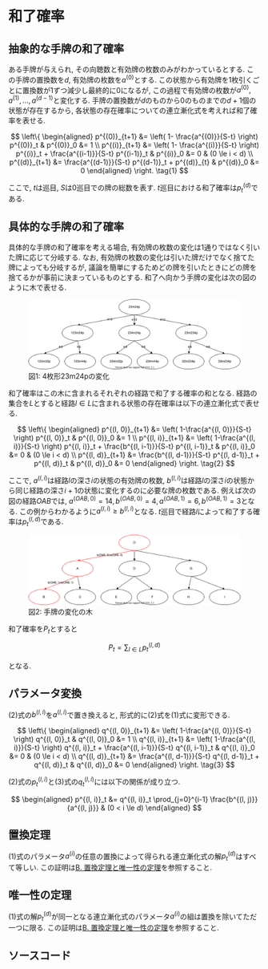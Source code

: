 # 和了確率

## 抽象的な手牌の和了確率

ある手牌が与えられ, その向聴数と有効牌の枚数のみがわかっているとする. この手牌の置換数を$d$, 有効牌の枚数を$a^{(0)}$とする. この状態から有効牌を1枚引くごとに置換数が1ずつ減少し最終的に0になるが, この過程で有効牌の枚数が$a^{(0)}, a^{(1)}, \ldots , a^{(d-1)}$と変化する. 手牌の置換数が$d$のものから$0$のものまでの$d+1$個の状態が存在するから, 各状態の存在確率についての連立漸化式を考えれば和了確率を表せる.

$$
\left\{
\begin{aligned}
p^{(0)}_{t+1} &= \left( 1- \frac{a^{(0)}}{S-t} \right) p^{(0)}_t & p^{(0)}_0 &= 1 \\
p^{(i)}_{t+1} &= \left( 1- \frac{a^{(i)}}{S-t} \right) p^{(i)}_t + \frac{a^{(i-1)}}{S-t} p^{(i-1)}_t & p^{(i)}_0 &= 0 & (0 \le i < d) \\
p^{(d)}_{t+1} &= \frac{a^{(d-1)}}{S-t} p^{(d-1)}_t + p^{(d)}_{t} & p^{(d)}_0 &= 0
\end{aligned}
\right.
\tag{1}
$$

ここで, $t$は巡目, $S$は0巡目での牌の総数を表す. $t$巡目における和了確率は$p^{(d)}_t$である.

## 具体的な手牌の和了確率

具体的な手牌の和了確率を考える場合, 有効牌の枚数の変化は1通りではなく引いた牌に応じて分岐する. なお, 有効牌の枚数の変化は引いた牌だけでなく捨てた牌によっても分岐するが, 議論を簡単にするためどの牌を引いたときにどの牌を捨てるかが事前に決まっているものとする. 和了へ向かう手牌の変化は次の図のように木で表せる.

<figure text-align="center">
  <img src="/img/tree-1.svg"/>
  <figcaption>図1: 4枚形23m24pの変化</figcaption>
</figure>

和了確率はこの木に含まれるそれぞれの経路で和了する確率の和となる. 経路の集合を$L$とすると経路$l \in L$に含まれる状態の存在確率は以下の連立漸化式で表せる.

$$
\left\{
\begin{aligned}
p^{(l, 0)}_{t+1} &= \left( 1-\frac{a^{(l, 0)}}{S-t} \right) p^{(l, 0)}_t  & p^{(l, 0)}_0 &= 1 \\
p^{(l, i)}_{t+1} &= \left( 1-\frac{a^{(l, i)}}{S-t} \right) p^{(l, i)}_t + \frac{b^{(l, i-1)}}{S-t} p^{(l, i-1)}_t & p^{(l, i)}_0 &= 0 & (0 \le i < d) \\
p^{(l, d)}_{t+1} &= \frac{b^{(l, d-1)}}{S-t} p^{(l, d-1)}_t + p^{(l, d)}_t & p^{(l, d)}_0 &= 0
\end{aligned}
\right.
\tag{2}
$$

ここで, $a^{(l, i)}$は経路$l$の深さ$i$の状態の有効牌の枚数, $b^{(l, i)}$は経路$l$の深さ$i$の状態から同じ経路の深さ$i+1$の状態に変化するのに必要な牌の枚数である. 例えば次の図の経路$OAB$では, $a^{(OAB, 0)} = 14, b^{(OAB, 0)} = 4, a^{(OAB, 1)} = 6, b^{(OAB, 1)} = 3$となる. この例からわかるように$a^{(l, i)} \ge b^{(l, i)}$となる. $t$巡目で経路$l$によって和了する確率は$p^{(l, d)}_t$である.

<figure text-align="center">
  <img src="/img/tree-2.svg"/>
  <figcaption>図2: 手牌の変化の木</figcaption>
</figure>

和了確率を$P_t$とすると

$$
P_t = \sum_{l \in L} p^{(l, d)}_t
$$

となる. 

## パラメータ変換

(2)式の$b^{(l, i)}$を$a^{(l, i)}$で置き換えると, 形式的に(2)式を(1)式に変形できる.

$$
\left\{
\begin{aligned}
q^{(l, 0)}_{t+1} &= \left( 1-\frac{a^{(l, 0)}}{S-t} \right) q^{(l, 0)}_t  & q^{(l, 0)}_0 &= 1 \\
q^{(l, i)}_{t+1} &= \left( 1-\frac{a^{(l, i)}}{S-t} \right) q^{(l, i)}_t + \frac{a^{(l, i-1)}}{S-t} q^{(l, i-1)}_t & q^{(l, i)}_0 &= 0 & (0 \le i < d) \\
q^{(l, d)}_{t+1} &= \frac{a^{(l, d-1)}}{S-t} q^{(l, d-1)}_t + q^{(l, d)}_t & q^{(l, d)}_0 &= 0
\end{aligned}
\right.
\tag{3}
$$

(2)式の$p^{(l, i)}_{t}$と(3)式の$q^{(l, i)}_{t}$には以下の関係が成り立つ.

$$
\begin{aligned}
p^{(l, i)}_t &= q^{(l, i)}_t \prod_{j=0}^{i-1} \frac{b^{(l, j)}}{a^{(l, j)}} & (0 < i \le d)
\end{aligned}
$$

## 置換定理

(1)式のパラメータ$a^{(i)}$の任意の置換によって得られる連立漸化式の解$p^{(d)}_t$はすべて等しい. この証明は[B. 置換定理と唯一性の定理](permutation.md)を参照すること.

## 唯一性の定理

(1)式の解$p^{(d)}_t$が同一となる連立漸化式のパラメータ$a^{(i)}$の組は置換を除いてただ一つに限る. この証明は[B. 置換定理と唯一性の定理](permutation.md)を参照すること.

## ソースコード
